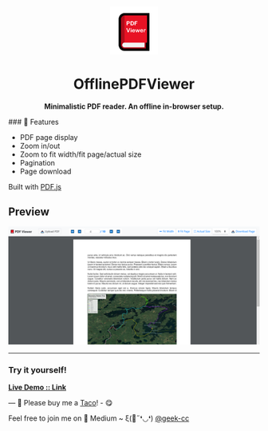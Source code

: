 <div align="center">
  <img src="https://github.com/incubated-geek-cc/OfflinePDFViewer/raw/main/img/logo.png" width="96" alt="logo">

  # OfflinePDFViewer

**Minimalistic PDF reader. An offline in-browser setup.**

<div align="left">	
  ### 📌 Features
	<ul>
		<li>PDF page display</li>
		<li>Zoom in/out</li>
		<li>Zoom to fit width/fit page/actual size</li>
		<li>Pagination</li>
		<li>Page download</li>
	</ul>
</div>
</div>

<p>Built with <a href='https://mozilla.github.io/pdf.js/' target='_blank'>PDF.js</a></p>

## Preview
<img src='https://github.com/incubated-geek-cc/OfflinePDFViewer/raw/main/img/preview.png' width="800px" />

---
### Try it yourself!
[**Live Demo :: Link**](https://incubated-geek-cc.github.io/OfflinePDFViewer)

— 🌮 Please buy me a <a href='https://www.buymeacoffee.com/geekcc' target='_blank'>Taco</a>! - 😋

<p>Feel free to join me on 📝 Medium ~ ξ(🎀˶❛◡❛) <a href='https://medium.com/@geek-cc' target='_blank'>@geek-cc</a></p>